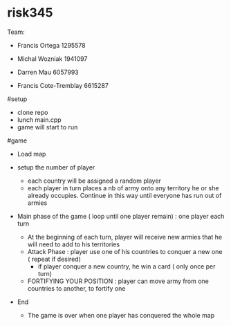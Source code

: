 # risk345

Team:

- Francis Ortega 1295578

- Michal Wozniak 1941097

- Darren Mau 6057993

- Francis Cote-Tremblay 6615287

#setup

- clone repo
- lunch main.cpp
- game will start to run

#game

- Load map
- setup the number of player 
  - each country will be assigned a random player 
  -  each player in turn places a nb of army onto any territory he or she already occupies. Continue
      in this way until everyone has run out of armies
      
- Main phase of the game ( loop until one player remain) : one player each turn 
  - At the beginning of each turn, player will receive new armies that he will need to  add
    to his  territories
  - Attack Phase : player use one of his countries to conquer a new one ( repeat if desired)
    - if player conquer a new country, he win a card ( only once per turn) 
  - FORTIFYING YOUR POSITION : player can move army from one countries to another, to fortify one
  

- End 
  - The game is over when one player has conquered the whole map 

